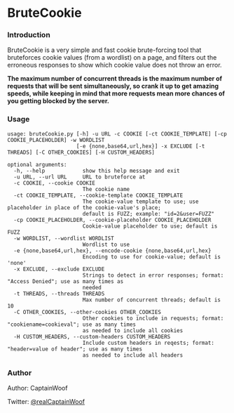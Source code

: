 # BruteCookie

### Introduction

BruteCookie is a very simple and fast cookie brute-forcing tool that bruteforces cookie values (from a wordlist) on a page, and filters out the erroneous responses to show which cookie value does not throw an error.

**The maximum number of concurrent threads is the maximum number of requests that will be sent simultaneously, so crank it up to get amazing speeds, while keeping in mind that more requests mean more chances of you getting blocked by the server.**

### Usage

```
usage: bruteCookie.py [-h] -u URL -c COOKIE [-ct COOKIE_TEMPLATE] [-cp COOKIE_PLACEHOLDER] -w WORDLIST
                      [-e {none,base64,url,hex}] -x EXCLUDE [-t THREADS] [-C OTHER_COOKIES] [-H CUSTOM_HEADERS]

optional arguments:
  -h, --help            show this help message and exit
  -u URL, --url URL     URL to bruteforce at
  -c COOKIE, --cookie COOKIE
                        The cookie name
  -ct COOKIE_TEMPLATE, --cookie-template COOKIE_TEMPLATE
                        The cookie-value template to use; use placeholder in place of the cookie-value's place;
                        default is FUZZ; example: "id=2&user=FUZZ"
  -cp COOKIE_PLACEHOLDER, --cookie-placeholder COOKIE_PLACEHOLDER
                        Cookie-value placeholder to use; default is FUZZ
  -w WORDLIST, --wordlist WORDLIST
                        Wordlist to use
  -e {none,base64,url,hex}, --encode-cookie {none,base64,url,hex}
                        Encoding to use for cookie-value; default is 'none'
  -x EXCLUDE, --exclude EXCLUDE
                        Strings to detect in error responses; format: "Access Denied"; use as many times as
                        needed
  -t THREADS, --threads THREADS
                        Max number of concurrent threads; default is 10
  -C OTHER_COOKIES, --other-cookies OTHER_COOKIES
                        Other cookies to include in requests; format: "cookiename=cookieval"; use as many times
                        as needed to include all cookies
  -H CUSTOM_HEADERS, --custom-headers CUSTOM_HEADERS
                        Include custom headers in reqests; format: "header=value of header"; use as many times
                        as needed to include all headers

```

### Author

Author: CaptainWoof

Twitter: [@realCaptainWoof](https://www.twitter.com/realCaptainWoof)

